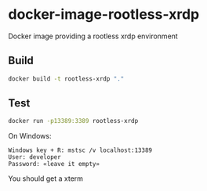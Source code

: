 # docker-image-rootless-xrdp
Docker image providing a rootless xrdp environment

## Build
```sh
docker build -t rootless-xrdp "."
```

## Test
```sh
docker run -p13389:3389 rootless-xrdp
```

On Windows:

    Windows key + R: mstsc /v localhost:13389
    User: developer
    Password: «leave it empty»

You should get a xterm